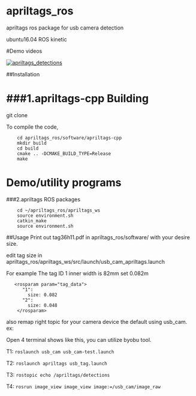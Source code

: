 # apriltags_ros
apriltags ros package for usb camera detection

ubuntu16.04 ROS kinetic 

#Demo videos

[![apriltags_detections](https://github.com/xenobot-dev/apriltags_ros/blob/master/software/apriltags_launch.png)](https://youtu.be/dY6OzeA6rb4)

##Installation

###1.apriltags-cpp 
Building
========

git clone 


To compile the code, 
```
    cd apriltags_ros/software/apriltags-cpp
    mkdir build
    cd build
    cmake .. -DCMAKE_BUILD_TYPE=Release
    make
```
Demo/utility programs
=====================

###2.apriltags ROS packages
```
    cd ~/apriltags_ros/apriltags_ws
    source environment.sh
    catkin_make 
    source environment.sh
```

##Usage
Print out tag36h11.pdf  in apriltags_ros/software/  with your desire size.

edit tag size in  apriltags_ros/apriltags_ws/src/launch/usb_cam_apriltags.launch

For example The tag ID 1 inner width is 82mm  set 0.082m
```
   <rosparam param="tag_data">
      "1": 
        size: 0.082  
      "2":
        size: 0.048
    </rosparam>
 ```

also remap right  topic for your camera device
the default using usb_cam.
ex:
    <remap from="~image" to="/usb_cam/image_raw"/>
    <remap from="~camera_info" to="/usb_cam/camera_info"/>

Open 4 terminal shows like this, you can utilize byobu tool.

T1: `roslaunch usb_cam usb_cam-test.launch`

T2: `roslaunch apriltags usb_tag.launch`

T3: `rostopic echo /apriltags/detections`

T4: `rosrun image_view image_view image:=/usb_cam/image_raw`
